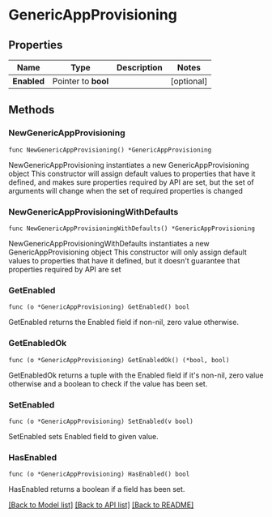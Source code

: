 # GenericAppProvisioning

## Properties

Name | Type | Description | Notes
------------ | ------------- | ------------- | -------------
**Enabled** | Pointer to **bool** |  | [optional] 

## Methods

### NewGenericAppProvisioning

`func NewGenericAppProvisioning() *GenericAppProvisioning`

NewGenericAppProvisioning instantiates a new GenericAppProvisioning object
This constructor will assign default values to properties that have it defined,
and makes sure properties required by API are set, but the set of arguments
will change when the set of required properties is changed

### NewGenericAppProvisioningWithDefaults

`func NewGenericAppProvisioningWithDefaults() *GenericAppProvisioning`

NewGenericAppProvisioningWithDefaults instantiates a new GenericAppProvisioning object
This constructor will only assign default values to properties that have it defined,
but it doesn't guarantee that properties required by API are set

### GetEnabled

`func (o *GenericAppProvisioning) GetEnabled() bool`

GetEnabled returns the Enabled field if non-nil, zero value otherwise.

### GetEnabledOk

`func (o *GenericAppProvisioning) GetEnabledOk() (*bool, bool)`

GetEnabledOk returns a tuple with the Enabled field if it's non-nil, zero value otherwise
and a boolean to check if the value has been set.

### SetEnabled

`func (o *GenericAppProvisioning) SetEnabled(v bool)`

SetEnabled sets Enabled field to given value.

### HasEnabled

`func (o *GenericAppProvisioning) HasEnabled() bool`

HasEnabled returns a boolean if a field has been set.


[[Back to Model list]](../README.md#documentation-for-models) [[Back to API list]](../README.md#documentation-for-api-endpoints) [[Back to README]](../README.md)


